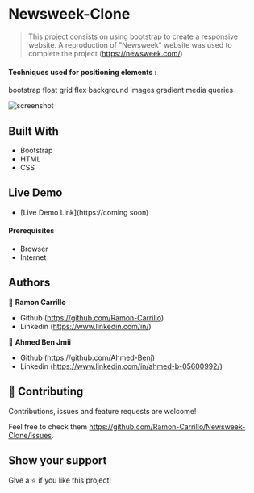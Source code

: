 # Newsweek-Clone

> This project consists on using bootstrap to create a responsive website.
> A reproduction of "Newsweek" website was used to complete the project (https://newsweek.com/)

#### Techniques used for positioning elements :

bootstrap
float
grid
flex
background images
gradient
media queries

![screenshot](./comingsoon)

## Built With

- Bootstrap
- HTML
- CSS

## Live Demo

- [Live Demo Link](https://coming soon)

#### Prerequisites

- Browser
- Internet

## Authors

👤 **Ramon Carrillo**

- Github (https://github.com/Ramon-Carrillo)
- Linkedin (https://www.linkedin.com/in/)

👤 **Ahmed Ben Jmii**

- Github (https://github.com/Ahmed-Benj)
- Linkedin (https://www.linkedin.com/in/ahmed-b-05600992/)

## 🤝 Contributing

Contributions, issues and feature requests are welcome!

Feel free to check them https://github.com/Ramon-Carrillo/Newsweek-Clone/issues.

## Show your support

Give a ⭐️ if you like this project!